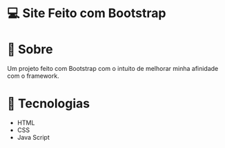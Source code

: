 # 💻 Site Feito com Bootstrap

# 🔖 Sobre
Um projeto feito com Bootstrap com o intuito de melhorar minha afinidade com o framework.

# 🚀 Tecnologias

* HTML
* CSS
* Java Script
